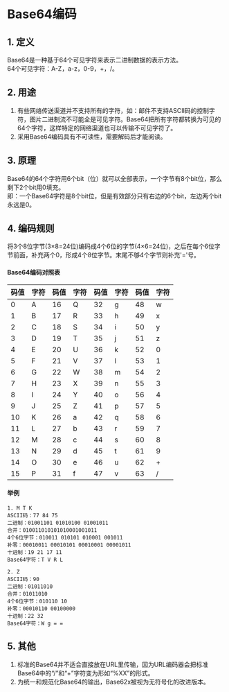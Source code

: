 # Base64编码

## 1. 定义
Base64是一种基于64个可见字符来表示二进制数据的表示方法。  
64个可见字符：A-Z，a-z，0-9，+，/。

## 2. 用途
1. 有些网络传送渠道并不支持所有的字符，如：邮件不支持ASCII码的控制字符，图片二进制流不可能全是可见字符。Base64把所有字符都转换为可见的64个字符，这样特定的网络渠道也可以传输不可见字符了。 
2. 采用Base64编码具有不可读性，需要解码后才能阅读。

## 3. 原理
Base64的64个字符用6个bit（位）就可以全部表示，一个字节有8个bit位，那么剩下2个bit用0填充。  
即：一个Base64字符是8个bit位，但是有效部分只有右边的6个bit，左边两个bit永远是0。

## 4. 编码规则
将3个8位字节(3×8=24位)编码成4个6位的字节(4×6=24位)，之后在每个6位字节前面，补充两个0，形成4个8位字节。末尾不够4个字节则补充'='号。

#### Base64编码对照表

| 码值 | 字符 | 码值 | 字符 | 码值 | 字符 | 码值 | 字符 |
| ---- | ---- | ---- | ---- | ---- | ---- | ---- | ---- |
| 0    | A    | 16   | Q    | 32   | g    | 48   | w    |
| 1    | B    | 17   | R    | 33   | h    | 49   | x    |
| 2    | C    | 18   | S    | 34   | i    | 50   | y    |
| 3    | D    | 19   | T    | 35   | j    | 51   | z    |
| 4    | E    | 20   | U    | 36   | k    | 52   | 0    |
| 5    | F    | 21   | V    | 37   | l    | 53   | 1    |
| 6    | G    | 22   | W    | 38   | m    | 54   | 2    |
| 7    | H    | 23   | X    | 39   | n    | 55   | 3    |
| 8    | I    | 24   | Y    | 40   | o    | 56   | 4    |
| 9    | J    | 25   | Z    | 41   | p    | 57   | 5    |
| 10   | K    | 26   | a    | 42   | q    | 58   | 6    |
| 11   | L    | 27   | b    | 43   | r    | 59   | 7    |
| 12   | M    | 28   | c    | 44   | s    | 60   | 8    |
| 13   | N    | 29   | d    | 45   | t    | 61   | 9    |
| 14   | O    | 30   | e    | 46   | u    | 62   | +    |
| 15   | P    | 31   | f    | 47   | v    | 63   | /    |

#### 举例
```
1. M T K
ASCII码：77 84 75
二进制：01001101 01010100 01001011
合并：010011010101010001001011
4个6位字节：010011 010101 010001 001011
补零：00010011 00010101 00010001 00001011
十进制：19 21 17 11
Base64字符：T V R L

2. Z
ASCII码：90
二进制：01011010
合并：01011010
4个6位字节：010110 10
补零：00010110 00100000
十进制：22 32
Base64字符：W g = =
```

## 5. 其他
1. 标准的Base64并不适合直接放在URL里传输，因为URL编码器会把标准Base64中的“/”和“+”字符变为形如“%XX”的形式。
2. 为统一和规范化Base64的输出，Base62x被视为无符号化的改进版本。

